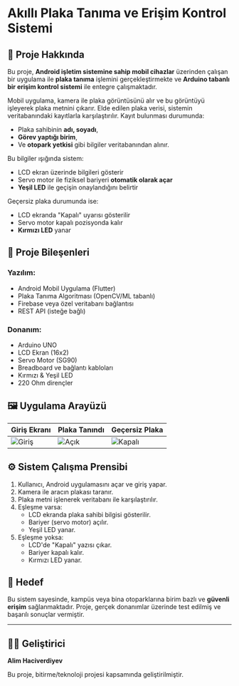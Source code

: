 # Akıllı Plaka Tanıma ve Erişim Kontrol Sistemi

## 📱 Proje Hakkında

Bu proje, **Android işletim sistemine sahip mobil cihazlar** üzerinden çalışan bir uygulama ile **plaka tanıma** işlemini gerçekleştirmekte ve **Arduino tabanlı bir erişim kontrol sistemi** ile entegre çalışmaktadır.

Mobil uygulama, kamera ile plaka görüntüsünü alır ve bu görüntüyü işleyerek plaka metnini çıkarır. Elde edilen plaka verisi, sistemin veritabanındaki kayıtlarla karşılaştırılır. Kayıt bulunması durumunda:

- Plaka sahibinin **adı, soyadı**, 
- **Görev yaptığı birim**, 
- Ve **otopark yetkisi** gibi bilgiler veritabanından alınır.

Bu bilgiler ışığında sistem:

- LCD ekran üzerinde bilgileri gösterir
- Servo motor ile fiziksel bariyeri **otomatik olarak açar**
- **Yeşil LED** ile geçişin onaylandığını belirtir

Geçersiz plaka durumunda ise:

- LCD ekranda "Kapalı" uyarısı gösterilir
- Servo motor kapalı pozisyonda kalır
- **Kırmızı LED** yanar

## 🧩 Proje Bileşenleri

### Yazılım:
- Android Mobil Uygulama (Flutter)
- Plaka Tanıma Algoritması (OpenCV/ML tabanlı)
- Firebase veya özel veritabanı bağlantısı
- REST API (isteğe bağlı)

### Donanım:
- Arduino UNO
- LCD Ekran (16x2)
- Servo Motor (SG90)
- Breadboard ve bağlantı kabloları
- Kırmızı & Yeşil LED
- 220 Ohm dirençler

## 🖼️ Uygulama Arayüzü

| Giriş Ekranı | Plaka Tanındı | Geçersiz Plaka |
|-------------|----------------|----------------|
| ![Giriş](giris_resmi.jpg) | ![Açık](servo_acik_yesil_led_lcd.png) | ![Kapalı](servo_kapali_kirmizi_led_lcd.png) |

## ⚙️ Sistem Çalışma Prensibi

1. Kullanıcı, Android uygulamasını açar ve giriş yapar.
2. Kamera ile aracın plakası taranır.
3. Plaka metni işlenerek veritabanı ile karşılaştırılır.
4. Eşleşme varsa:
   - LCD ekranda plaka sahibi bilgisi gösterilir.
   - Bariyer (servo motor) açılır.
   - Yeşil LED yanar.
5. Eşleşme yoksa:
   - LCD'de "Kapalı" yazısı çıkar.
   - Bariyer kapalı kalır.
   - Kırmızı LED yanar.

## 🎯 Hedef

Bu sistem sayesinde, kampüs veya bina otoparklarına birim bazlı ve **güvenli erişim** sağlanmaktadır. Proje, gerçek donanımlar üzerinde test edilmiş ve başarılı sonuçlar vermiştir.

---

## 👨‍💻 Geliştirici

**Alim Haciverdiyev**

Bu proje, bitirme/teknoloji projesi kapsamında geliştirilmiştir.


